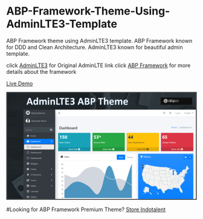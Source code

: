 # ABP-Framework-Theme-Using-AdminLTE3-Template
ABP Framework theme using AdminLTE3 template. ABP Framework known for DDD and Clean Architecture. AdminLTE3 known for beautiful admin template. 

click [AdminLTE3](https://github.com/ColorlibHQ/AdminLTE) for Original AdminLTE link
click [ABP Framework](https://github.com/abpframework/abp) for more details about the framework

[Live Demo](http://abp-adminlte-demo.indotalent.com/Dashboard)

![hero](src/AbpLteDemo.Web/wwwroot/img/adminlte-abp-theme.png)

#Looking for ABP Framework Premium Theme?
[Store Indotalent](https://store.indotalent.com)


